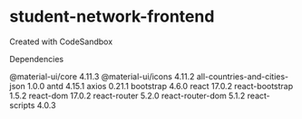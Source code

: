 # student-network-frontend
Created with CodeSandbox

Dependencies

@material-ui/core 4.11.3
@material-ui/icons 4.11.2
all-countries-and-cities-json 1.0.0
antd 4.15.1
axios 0.21.1
bootstrap 4.6.0
react 17.0.2
react-bootstrap 1.5.2
react-dom 17.0.2
react-router 5.2.0
react-router-dom 5.1.2
react-scripts 4.0.3